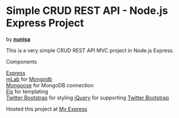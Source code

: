 <h1>Simple CRUD REST API - Node.js Express Project</h1>
by <strong><a href="https://in.linkedin.com/in/monjit-nunisa-858b598b">nunisa</a></strong>

This is a very simple CRUD REST API MVC project in Node.js Express.

Components

<a href="http://expressjs.com/">Express</a><br>
<a href="https://mlab.com/">mLab</a> for <a href="https://www.mongodb.org/">Mongodb</a><br>
<a href="http://mongoosejs.com/">Mongoose</a> for MongoDB connection<br>
<a href="http://www.embeddedjs.com/">Ejs</a> for templating<br>
<a href="https://getbootstrap.com/">Twitter Bootstrap</a> for styling
<a href="https://jquery.com/">jQuery</a> for supporting <a href="https://getbootstrap.com/">Twitter Bootstrap</a>

Hosted this project at <a href="http://mynodedev.herokuapp.com/">My Express</a>